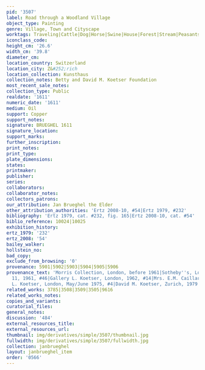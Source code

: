 ```yaml
---
pid: '3507'
label: Road through a Woodland Village
object_type: Painting
genre: Village, Town and Cityscape
worktags: Traveling|Cattle|Dog|Horse|Swine|House|Forest|Stream|Peasants|Road|Wagon
iconclass_code:
height_cm: '26.6'
width_cm: '39.8'
diameter_cm:
location_country: Switzerland
location_city: Z&#252;rich
location_collection: Kunsthaus
collection_notes: Betty and David M. Koetser Foundation
most_recent_sale_notes:
collection_type: Public
realdate: '1611'
numeric_date: '1611'
medium: Oil
support: Copper
support_notes:
signature: BRUEGHEL 1611
signature_location:
support_marks:
further_inscription:
print_notes:
print_type:
plate_dimensions:
states:
printmaker:
publisher:
series:
collaborators:
collaborator_notes:
collectors_patrons:
our_attribution: Jan Brueghel the Elder
other_attribution_authorities: 'Ertz 2008-10, #54|Ertz 1979, #232'
bibliography: 'Ertz 1979, cat. #232, fig. 165|Ertz 2008-10, cat. #54'
biblio_reference: 10024|10025
exhibition_history:
ertz_1979: '232'
ertz_2008: '54'
bailey_walker:
hollstein_no:
bad_copy:
exclude_from_browsing: '0'
provenance: 5901|5902|5903|5904|5905|5906
provenance_text: 'Morris Collection, London, before 1961|Sotheby''s, London, November
  11, 1961, #46|Gallery L. Koetser, London, 1962, #14|Mrs. E.M. Caillard, before 1968|Gallery
  L. Koetser, London, May/June 1975, #4|David M. Koetser, Zurich, 1979'
related_works: 3785|3508|3509|3505|9616
related_works_notes:
copies_and_variants:
curatorial_files:
general_notes:
discussion: '484'
external_resources_title:
external_resources_url:
thumbnail: img/derivatives/simple/3507/thumbnail.jpg
fullwidth: img/derivatives/simple/3507/fullwidth.jpg
collection: janbrueghel
layout: janbrueghel_item
order: '0566'
---
```

